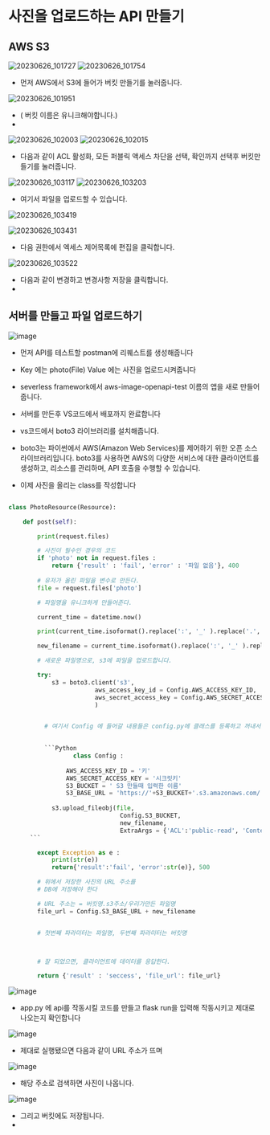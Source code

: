 # 사진을 업로드하는 API 만들기

## AWS S3

![20230626_101727](https://github.com/ijd1236/recipe-server/assets/130967884/a5cf6dff-41c3-4e36-aa03-a0ba8d735cda)
![20230626_101754](https://github.com/ijd1236/recipe-server/assets/130967884/70ede43f-81b7-4e2c-8e80-92635ebe1554)

- 먼저 AWS에서 S3에 들어가 버킷 만들기를 눌러줍니다.

  
![20230626_101951](https://github.com/ijd1236/recipe-server/assets/130967884/310ba57d-2271-45f5-92d3-04daea4e5a98)

- ( 버킷 이름은 유니크해야합니다.)
- 
![20230626_102003](https://github.com/ijd1236/recipe-server/assets/130967884/008c3b8b-7e54-408c-8ff3-c8120a3898ec)
![20230626_102015](https://github.com/ijd1236/recipe-server/assets/130967884/6016ba2c-b7c4-42e6-8ff9-ea5bad23abd5)

- 다음과 같이 ACL 활성화, 모든 퍼블릭 액세스 차단을 선택, 확인까지 선택후 버킷만들기를 눌러줍니다.

![20230626_103117](https://github.com/ijd1236/recipe-server/assets/130967884/2c2ae152-fcac-4e52-8ba8-892b20ef41f4)
![20230626_103203](https://github.com/ijd1236/recipe-server/assets/130967884/317a2d77-e2d5-4275-9cbc-462de6938450)


- 여기서 파일을 업로드할 수 있습니다.

![20230626_103419](https://github.com/ijd1236/recipe-server/assets/130967884/a832dd2c-0578-44a4-9ea1-7a555b04c21d)

![20230626_103431](https://github.com/ijd1236/recipe-server/assets/130967884/c6060114-f6ca-423e-8f76-5c05856bdb27)

- 다음 권한에서 엑세스 제어목록에 편집을 클릭합니다.

![20230626_103522](https://github.com/ijd1236/recipe-server/assets/130967884/09509fa7-4c03-4dc0-aba9-e1677fe57fb4)


- 다음과 같이 변경하고 변경사항 저장을 클릭합니다.
- 
## 서버를 만들고 파일 업로드하기

![image](https://github.com/ijd1236/recipe-server/assets/130967884/4bc4f6b2-b74c-4478-a223-e71f1dc4679f)


- 먼저 API를 테스트할 postman에 리퀘스트를 생성해줍니다

-  Key 에는 photo(File) Value 에는 사진을 업로드시켜줍니다



- severless framework에서 aws-image-openapi-test 이름의 앱을 새로 만들어 줍니다.
- 서버를 만든후 VS코드에서 배포까지 완료합니다
- vs코드에서 boto3 라이브러리를 설치해줍니다.
- boto3는 파이썬에서 AWS(Amazon Web Services)를 제어하기 위한 오픈 소스 라이브러리입니다. boto3를 사용하면 AWS의 다양한 서비스에 대한 클라이언트를 생성하고, 리소스를 관리하며, API 호출을 수행할 수 있습니다.
- 이제 사진을 올리는 class를 작성합니다

```Python

class PhotoResource(Resource):

    def post(self):

        print(request.files)

        # 사진이 필수인 경우의 코드
        if 'photo' not in request.files :
            return {'result' : 'fail', 'error' : '파일 없음'}, 400
        
        # 유저가 올린 파일을 변수로 만든다.
        file = request.files['photo']

        # 파일명을 유니크하게 만들어준다.

        current_time = datetime.now()

        print(current_time.isoformat().replace(':', '_' ).replace('.','_')+'.jpg')

        new_filename = current_time.isoformat().replace(':', '_' ).replace('.','_')+'.jpg'

        # 새로운 파일명으로, s3에 파일을 업로드합니다.

        try:
            s3 = boto3.client('s3', 
                        aws_access_key_id = Config.AWS_ACCESS_KEY_ID,
                        aws_secret_access_key = Config.AWS_SECRET_ACCESS_KEY
                        )


          # 여기서 Config 에 들어갈 내용들은 config.py에 클래스를 등록하고 꺼내서 사용합니다. 코드는 다음과 같습니다
          

          ```Python
                  class Config :
            
                AWS_ACCESS_KEY_ID = '키'
                AWS_SECRET_ACCESS_KEY = '시크릿키'
                S3_BUCKET = ' S3 만들때 입력한 이름'
                S3_BASE_URL = 'https://'+S3_BUCKET+'.s3.amazonaws.com/' # URL 형식
                        
            s3.upload_fileobj(file,
                               Config.S3_BUCKET, 
                               new_filename, 
                               ExtraArgs = {'ACL':'public-read', 'ContentType':'image/jpeg'})
      ```

        except Exception as e :
            print(str(e))
            return{'result':'fail', 'error':str(e)}, 500

        # 위에서 저장한 사진의 URL 주소를
        # DB에 저장해야 한다

        # URL 주소는 = 버킷명.s3주소/우리가만든 파일명
        file_url = Config.S3_BASE_URL + new_filename


        # 첫번째 파라미터는 파일명, 두번째 파라미터는 버킷명



        # 잘 되었으면, 클라이언트에 데이터를 응답한다.

        return {'result' : 'seccess', 'file_url': file_url}
```

![image](https://github.com/ijd1236/recipe-server/assets/130967884/e42e3b06-cb17-4974-af70-f8ad5326c602)

- app.py 에 api를 작동시킬 코드를 만들고 flask run을 입력해 작동시키고 제대로 나오는지 확인합니다

![image](https://github.com/ijd1236/recipe-server/assets/130967884/e61d136f-f6ea-4543-a533-26e134afd985)

- 제대로 실행됐으면 다음과 같이 URL 주소가 뜨며

![image](https://github.com/ijd1236/recipe-server/assets/130967884/275951d4-47bf-48cd-8895-d6f1b11d37a4)

- 해당 주소로 검색하면 사진이 나옵니다.

![image](https://github.com/ijd1236/recipe-server/assets/130967884/a42d34c8-65d7-4b2d-9148-59e024cbe300)

- 그리고 버킷에도 저장됩니다.
- 







